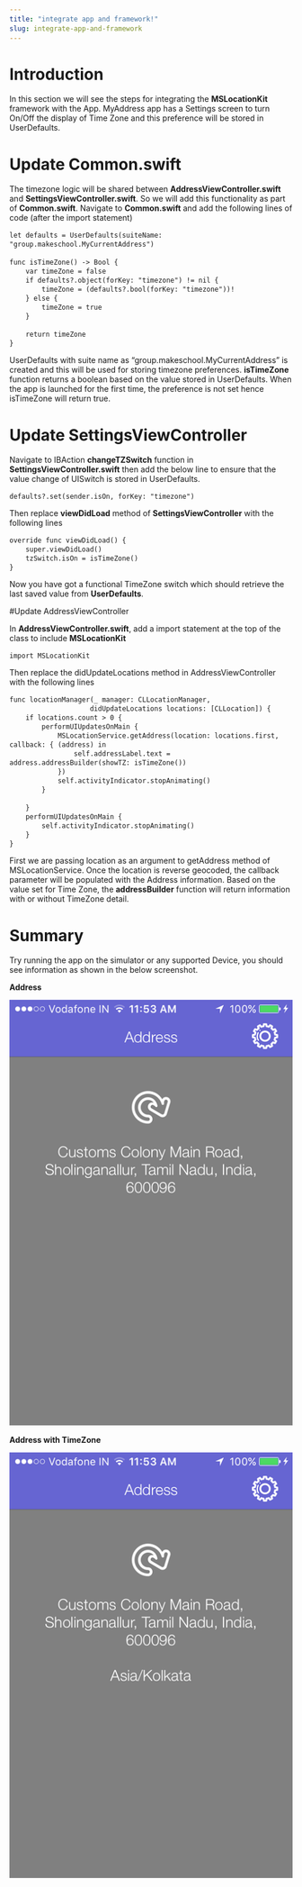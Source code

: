 ```yaml
---
title: "integrate app and framework!"
slug: integrate-app-and-framework
---
```


# Introduction

In this section we will see the steps for integrating the **MSLocationKit** framework with the App. MyAddress app has a Settings screen to turn On/Off the display of Time Zone and this preference will be stored in UserDefaults. 

# Update Common.swift

The timezone logic will be shared between **AddressViewController.swift** and **SettingsViewController.swift**. So we will add this functionality as part of **Common.swift**. Navigate to **Common.swift** and add the following lines of code (after the import statement)

```
let defaults = UserDefaults(suiteName: "group.makeschool.MyCurrentAddress")

func isTimeZone() -> Bool {
    var timeZone = false
    if defaults?.object(forKey: "timezone") != nil {
        timeZone = (defaults?.bool(forKey: "timezone"))!
    } else {
        timeZone = true
    }
    
    return timeZone
}

```
UserDefaults with suite name as “group.makeschool.MyCurrentAddress” is created and this will be used for storing timezone preferences. **isTimeZone** function returns a boolean based on the value stored in UserDefaults. When the app is launched for the first time, the preference is not set hence isTimeZone will return true.

# Update SettingsViewController

Navigate to IBAction **changeTZSwitch** function in **SettingsViewController.swift** then add the below line to ensure that the value change of UISwitch is stored in UserDefaults.

```
defaults?.set(sender.isOn, forKey: "timezone")

```

Then replace **viewDidLoad** method of **SettingsViewController** with the following lines

```
override func viewDidLoad() {
    super.viewDidLoad()
    tzSwitch.isOn = isTimeZone()
}

```
Now you have got a functional TimeZone switch which should retrieve the last saved value from **UserDefaults**.

#Update AddressViewController

In **AddressViewController.swift**, add a import statement at the top of the class to include **MSLocationKit**

```
import MSLocationKit

```
Then replace the didUpdateLocations method in AddressViewController with the following lines

```
func locationManager(_ manager: CLLocationManager,
                    didUpdateLocations locations: [CLLocation]) {
    if locations.count > 0 {
        performUIUpdatesOnMain {
            MSLocationService.getAddress(location: locations.first, callback: { (address) in
                self.addressLabel.text = address.addressBuilder(showTZ: isTimeZone())
            })
            self.activityIndicator.stopAnimating()
        }
            
    }
    performUIUpdatesOnMain {
        self.activityIndicator.stopAnimating()
    }
}

```

First we are passing location as an argument to getAddress method of MSLocationService. Once the location is reverse geocoded, the callback parameter will be populated with the Address information. Based on the value set for Time Zone, the **addressBuilder** function will return information with or without TimeZone detail.

# Summary

Try running the app on the simulator or any supported Device, you should see information as shown in the below screenshot.

**Address**

![Image Asset](assets/screen1.png "Address")

**Address with TimeZone**

![Image Asset](assets/screen2.png "Address with TimeZone")


